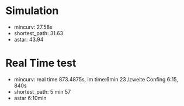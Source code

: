 # Simulation
- mincurv: 27.58s
- shortest_path: 31.63
- astar: 43.94
# Real Time test
- mincurv: real time 873.4875s, im time:6min 23  /zweite Confing 6:15, 840s
- shortest_path: 5 min 57
- astar 6:10min